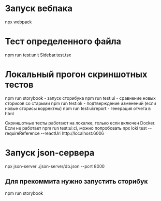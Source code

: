 # Запуск вебпака
npx webpack

# Тест определенного файла
npm run test:unit Sidebar.test.tsx

# Локальный прогон скриншотных тестов 
npm run storybook - запуск сторибука
npm run test:ui - сравнение новых сторисов со старыми
npm run test:ok - подтверждение изменений (если новые сторисы корректны)
npm run test:ui:report - генерация отчета в html 

Скриншотные тесты работают на локалке, только если включен Docker.
Если не работает npm run test:ui:ci, можно попробовать
npx loki test --requireReference --reactUri http://localhost:6006

# Запуск json-сервера
npx json-server ./json-server/db.json --port 8000

## Для прекоммита нужно запустить сторибук
npm run storybook